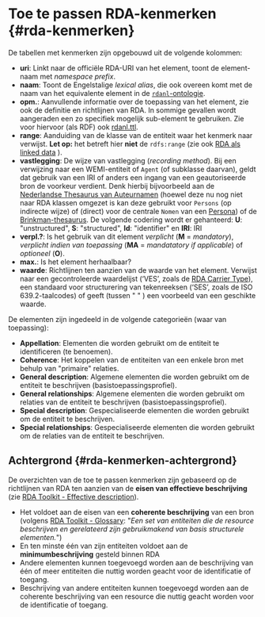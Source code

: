 Toe te passen RDA-kenmerken {#rda-kenmerken}
=====================

De tabellen met kenmerken zijn opgebouwd uit de volgende kolommen:

* **uri**: Linkt naar de officiële RDA-URI van het element, toont de element-naam met *namespace prefix*.
* **naam**: Toont de Engelstalige *lexical alias*, die ook overeen komt met de naam van het equivalente element in de [`rdanl`-ontologie](rdf/profile).
* **opm.**: Aanvullende informatie over de toepassing van het element, zie ook de definitie en richtlijnen van RDA. In sommige  gevallen wordt aangeraden een zo specifiek mogelijk sub-element te gebruiken. Zie voor hiervoor (als RDF) ook [rdanl.ttl](#rdanlttl).
* **range**: Aanduiding van de klasse van de entiteit waar het kenmerk naar verwijst. **Let op:** het betreft hier **niet** de `rdfs:range` (zie ook [RDA als linked data](#rda-als-ld) ).
* **vastlegging**: De wijze van vastlegging (*recording method*). Bij een verwijzing naar een WEMI-entiteit of `Agent` (of subklasse daarvan), geldt dat gebruik van een IRI of anders een ingang van een geautoriseerde bron de voorkeur verdient. Denk hierbij bijvoorbeeld aan de [Nederlandse Thesaurus van Auteurnamen](http://data.bibliotheken.nl/id/dataset/persons) (hoewel deze nu nog niet naar RDA klassen omgezet is kan deze gebruikt voor `Persons` (op indirecte wijze) of (direct) voor de centrale `Nomen` van een [Persona](#persona-in-rda)) of de [Brinkman-thesaurus](http://data.bibliotheken.nl/id/dataset/brinkman). De volgende codering wordt er gehanteerd: **U**: "unstructured", **S**: "structured", **Id**: "identifier" en **IRI**: IRI
* **verpl.?**: Is het gebruik van dit element *verplicht* (**M** = *mandatory*), *verplicht indien van toepassing* (**MA** = *mandatatory if applicable*) of *optioneel* (**O**).
* **max.**: Is het element herhaalbaar?
* **waarde**: Richtlijnen ten aanzien van de waarde van het element. Verwijst naar een gecontroleerde waardelijst (‘VES’, zoals de [RDA Carrier Type](http://www.rdaregistry.info/termList/RDACarrierType/)), een standaard voor structurering van tekenreeksen (‘SES’, zoals de ISO 639.2-taalcodes) of geeft (tussen " " ) een voorbeeld van een geschikte waarde.

De elementen zijn ingedeeld in de volgende categorieën (waar van toepassing): 

* **Appellation**: Elementen die worden gebruikt om de entiteit te identificeren (te benoemen). 
* **Coherence**: Het koppelen van de entiteiten van een enkele bron met behulp van "primaire" relaties. 
* **General description**: Algemene elementen die worden gebruikt om de entiteit te beschrijven (basistoepassingsprofiel). 
* **General relationships**: Algemene elementen die worden gebruikt om relaties van de entiteit te beschrijven (basistoepassingsprofiel). 
* **Special description**: Gespecialiseerde elementen die worden gebruikt om de entiteit te beschrijven. 
* **Special relationships**: Gespecialiseerde elementen die worden gebruikt  om de relaties van de entiteit te beschrijven. 

Achtergrond {#rda-kenmerken-achtergrond}
--------------------

De overzichten van de toe te passen kenmerken zijn gebaseerd op de richtlijnen van RDA ten aanzien van de **eisen van effectieve beschrijving** (zie [RDA Toolkit - Effective description](https://access.rdatoolkit.org/Guidance/Index)).

* Het voldoet aan de eisen van een **coherente beschrijving** van een bron (volgens [RDA Toolkit - Glossary](https://access.rdatoolkit.org/Glossary): "*Een set van entiteiten die de resource beschrijven en gerelateerd zijn gebruikmakend van basis structurele elementen.*")
* En ten minste één van zijn entiteiten voldoet aan de **minimumbeschrijving** gesteld binnen RDA 
* Andere elementen kunnen toegevoegd worden aan de beschrijving van één of meer entiteiten die nuttig worden geacht voor de identificatie of toegang. 
* Beschrijving van andere entiteiten kunnen toegevoegd worden aan de coherente beschrijving van een resource die nuttig geacht worden voor de identificatie of toegang. 

